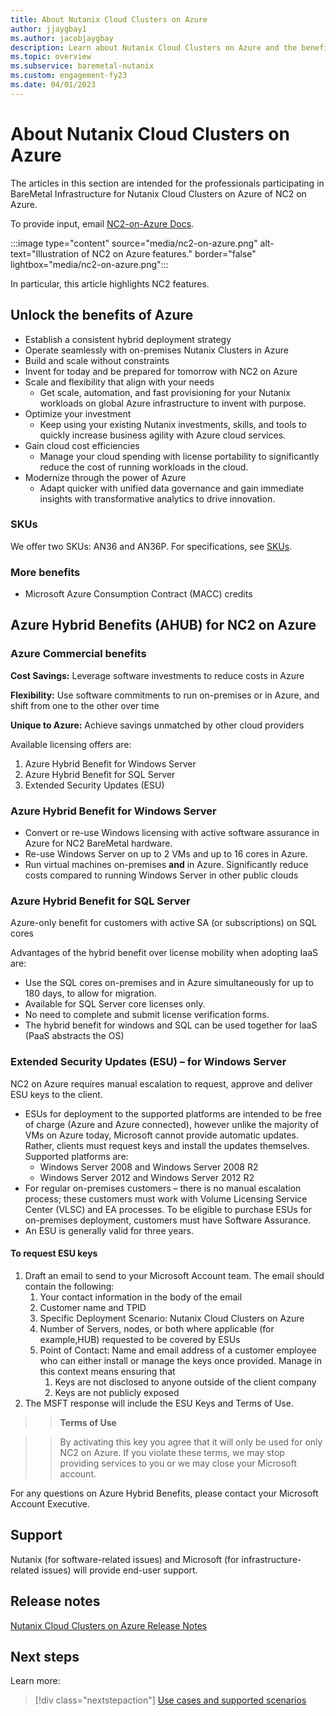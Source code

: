 ```yaml
---
title: About Nutanix Cloud Clusters on Azure
author: jjaygbay1
ms.author: jacobjaygbay
description: Learn about Nutanix Cloud Clusters on Azure and the benefits it offers.
ms.topic: overview
ms.subservice: baremetal-nutanix
ms.custom: engagement-fy23
ms.date: 04/01/2023
---
```


# About Nutanix Cloud Clusters on Azure

The articles in this section are intended for the professionals participating in BareMetal Infrastructure for Nutanix Cloud Clusters on Azure of NC2 on Azure.

 To provide input, email [NC2-on-Azure Docs](mailto:AzNutanixPM@microsoft.com).

:::image type="content" source="media/nc2-on-azure.png" alt-text="Illustration of NC2 on Azure features." border="false" lightbox="media/nc2-on-azure.png":::

In particular, this article highlights NC2 features.

## Unlock the benefits of Azure

* Establish a consistent hybrid deployment strategy
* Operate seamlessly with on-premises Nutanix Clusters in Azure
* Build and scale without constraints
* Invent for today and be prepared for tomorrow with NC2 on Azure
* Scale and flexibility that align with your needs 
   * Get scale, automation, and fast provisioning for your Nutanix workloads on global Azure infrastructure to invent with purpose.
* Optimize your investment
   * Keep using your existing Nutanix investments, skills, and tools to quickly increase business agility with Azure cloud services.
* Gain cloud cost efficiencies
   * Manage your cloud spending with license portability to significantly reduce the cost of running workloads in the cloud.
* Modernize through the power of Azure
   * Adapt quicker with unified data governance and gain immediate insights with transformative analytics to drive innovation.

### SKUs

We offer two SKUs: AN36 and AN36P. For specifications, see [SKUs](skus.md).

### More benefits

* Microsoft Azure Consumption Contract (MACC) credits

## Azure Hybrid Benefits (AHUB) for NC2 on Azure

### Azure Commercial benefits

**Cost Savings:** Leverage software investments to reduce costs in Azure

**Flexibility:** Use software commitments to run on-premises or in Azure, and shift from one to the other over time

**Unique to Azure:** Achieve savings unmatched by other cloud providers

Available licensing offers are:

1. Azure Hybrid Benefit for Windows Server
2. Azure Hybrid Benefit for SQL Server
3. Extended Security Updates (ESU)

### Azure Hybrid Benefit for Windows Server

- Convert or re-use Windows licensing with active software assurance in Azure for NC2 BareMetal hardware.
- Re-use Windows Server on up to 2 VMs and up to 16 cores in Azure.
- Run virtual machines on-premises **and** in Azure. Significantly reduce costs compared to running Windows Server in other public clouds

### Azure Hybrid Benefit for SQL Server

Azure-only benefit for customers with active SA (or subscriptions) on SQL cores

Advantages of the hybrid benefit over license mobility when adopting IaaS are:

- Use the SQL cores on-premises and in Azure simultaneously for up to 180 days, to allow for migration.
- Available for SQL Server core licenses only.
- No need to complete and submit license verification forms.
- The hybrid benefit for windows and SQL can be used together for IaaS (PaaS abstracts the OS)

### Extended Security Updates (ESU) – for Windows Server

NC2 on Azure requires manual escalation to request, approve and deliver ESU keys to the client.

* ESUs for deployment to the supported platforms are intended to be free of charge (Azure and Azure connected), however unlike the majority of VMs on Azure today, Microsoft cannot provide automatic updates. Rather, clients must request keys and install the updates themselves. Supported platforms are:
  * Windows Server 2008 and Windows Server 2008 R2
  * Windows Server 2012 and Windows Server 2012 R2
* For regular on-premises customers – there is no manual escalation process; these customers must work with Volume Licensing Service Center (VLSC) and EA processes. To be eligible to purchase ESUs for on-premises deployment, customers must have Software Assurance.
* An ESU is generally valid for three years. 

#### To request ESU keys

1. Draft an email to send to your Microsoft Account team. The email should contain the following:
   1. Your contact information in the body of the email
   1. Customer name and TPID
   1. Specific Deployment Scenario: Nutanix Cloud Clusters on Azure
   1. Number of Servers, nodes, or both where applicable (for example,HUB) requested to be covered by ESUs
   1. Point of Contact: Name and email address of a customer employee who can either install or manage the keys once provided. Manage in this context means ensuring that
      1. Keys are not disclosed to anyone outside of the client company
      2. Keys are not publicly exposed
1. The MSFT response will include the ESU Keys and Terms of Use.

>> **Terms of Use**

>> By activating this key you agree that it will only be used for only NC2 on Azure. If you violate these terms, we may stop providing services to you or we may close your Microsoft account.

For any questions on Azure Hybrid Benefits, please contact your Microsoft Account Executive.

## Support

Nutanix (for software-related issues) and Microsoft (for infrastructure-related issues) will provide end-user support.

## Release notes

[Nutanix Cloud Clusters on Azure Release Notes](https://portal.nutanix.com/page/documents/details?targetId=Nutanix-Cloud-Clusters-On-Azure-Release-Notes:Nutanix-Cloud-Clusters-On-Azure-Release-Notes)

## Next steps

Learn more:

> [!div class="nextstepaction"]
> [Use cases and supported scenarios](use-cases-and-supported-scenarios.md)
